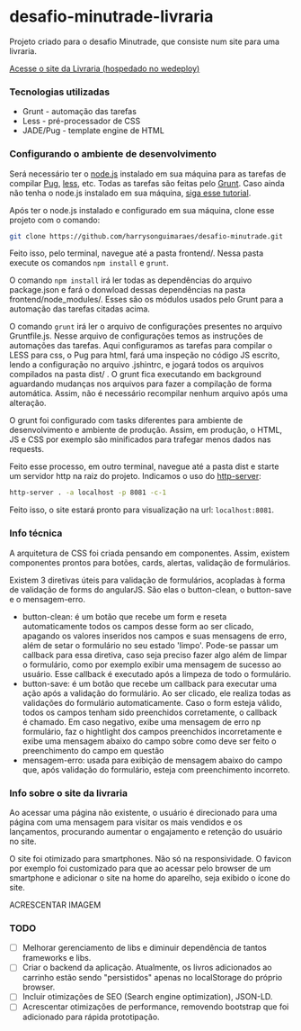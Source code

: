 # desafio-minutrade-livraria

Projeto criado para o desafio Minutrade, que consiste num site para uma livraria.

[Acesse o site da Livraria (hospedado no wedeploy)](https://desafio-minutrade.wedeploy.io)

### Tecnologias utilizadas
* Grunt - automação das tarefas
* Less - pré-processador de CSS
* JADE/Pug - template engine de HTML

### Configurando o ambiente de desenvolvimento

Será necessário ter o [node.js](https://nodejs.org/en/download/) instalado em sua máquina para as tarefas de compilar [Pug](https://pugjs.org/api/getting-started.html), [less](http://lesscss.org/), etc. Todas as tarefas são feitas pelo [Grunt](https://gruntjs.com/). Caso ainda não tenha o node.js instalado em sua máquina, [siga esse tutorial](https://nodejs.org/en/download/package-manager/). 

Após ter o node.js instalado e configurado em sua máquina, clone esse projeto com o comando:
```bash
git clone https://github.com/harrysonguimaraes/desafio-minutrade.git
```
Feito isso, pelo terminal, navegue até a pasta frontend/. Nessa pasta execute os comandos `npm install` e `grunt`.

O comando `npm install` irá ler todas as dependências do arquivo package.json e fará o donwload dessas dependências na pasta frontend/node_modules/. Esses são os módulos usados pelo Grunt para a automação das tarefas citadas acima.

O comando `grunt` irá ler o arquivo de configurações presentes no arquivo Gruntfile.js. Nesse arquivo de configurações temos as instruções de automações das tarefas. Aqui configuramos as tarefas para compilar o LESS para css, o Pug para html, fará uma inspeção no código JS escrito, lendo a configuração no arquivo .jshintrc, e jogará todos os arquivos compilados na pasta dist/ . O grunt fica executando em background aguardando mudanças nos arquivos para fazer a compilação de forma automática. Assim, não é necessário recompilar nenhum arquivo após uma alteração.

O grunt foi configurado com tasks diferentes para ambiente de desenvolvimento e ambiente de produção. Assim, em produção, o HTML, JS e CSS por exemplo são minificados para trafegar menos dados nas requests.

Feito esse processo, em outro terminal, navegue até a pasta dist e starte um servidor http na raiz do projeto. Indicamos o uso do [http-server](https://www.npmjs.com/package/http-server):
```bash
http-server . -a localhost -p 8081 -c-1
```

Feito isso, o site estará pronto para visualização na url: `localhost:8081`.


### Info técnica

A arquitetura de CSS foi criada pensando em componentes. Assim, existem componentes prontos para botões, cards, alertas, validação de formulários.

Existem 3 diretivas úteis para validação de formulários, acopladas à forma de validação de forms do angularJS. São elas o button-clean, o button-save e o mensagem-erro.

* button-clean: é um botão que recebe um form e reseta automaticamente todos os campos desse form ao ser clicado, apagando os valores inseridos nos campos e suas mensagens de erro, além de setar o formulário no seu estado 'limpo'. Pode-se passar um callback para essa diretiva, caso seja preciso fazer algo além de limpar o formulário, como por exemplo exibir uma mensagem de sucesso ao usuário. Esse callback é executado após a limpeza de todo o formulário.
* button-save: é um botão que recebe um callback para executar uma ação após a validação do formulário. Ao ser clicado, ele realiza todas as validações do formulário automaticamente. Caso o form esteja válido, todos os campos tenham sido preenchidos corretamente, o callback é chamado. Em caso negativo, exibe uma mensagem de erro np formulário, faz o hightlight dos campos preenchidos incorretamente e exibe uma mensagem abaixo do campo sobre como deve ser feito o preenchimento do campo em questão
* mensagem-erro: usada para exibição de mensagem abaixo do campo que, após validação do formulário, esteja com preenchimento incorreto.

### Info sobre o site da livraria

Ao acessar uma página não existente, o usuário é direcionado para uma página com uma mensagem para visitar os mais vendidos e os lançamentos, procurando aumentar o engajamento e retenção do usuário no site.

O site foi otimizado para smartphones. Não só na responsividade. O favicon por exemplo foi customizado para que ao acessar pelo browser de um smartphone e adicionar o site na home do aparelho, seja exibido o ícone do site.


ACRESCENTAR IMAGEM


### TODO
- [ ] Melhorar gerenciamento de libs e diminuir dependência de tantos frameworks e libs.
- [ ] Criar o backend da aplicação. Atualmente, os livros adicionados ao carrinho estão sendo "persistidos" apenas no localStorage do próprio browser.
- [ ] Incluir otimizações de SEO (Search engine optimization), JSON-LD.
- [ ] Acrescentar otimizações de performance, removendo bootstrap que foi adicionado para rápida prototipação. 
